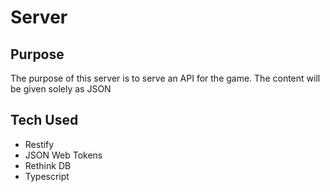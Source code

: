 # Server

## Purpose

The purpose of this server is to serve an API for the game. The content will be given solely as JSON 

## Tech Used

* Restify
* JSON Web Tokens
* Rethink DB
* Typescript 